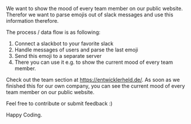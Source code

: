 We want to show the mood of every team member on our public website. Therefor we want to parse emojis out of slack messages and use this information therefore. 

The process / data flow is as following:

1. Connect a slackbot to your favorite slack
2. Handle messages of users and parse the last emoji
3. Send this emoji to a separate server
4. There you can use it e.g. to show the current mood of every team member.

Check out the team section at https://entwicklerheld.de/. As soon as we finished this for our own company, you can see the current mood of every team member on our public website.


Feel free to contribute or submit feedback :) 


Happy Coding.